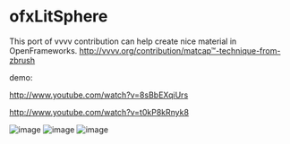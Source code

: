 ofxLitSphere
=============================
This port of vvvv contribution can help create nice material in OpenFrameworks.
http://vvvv.org/contribution/matcap™-technique-from-zbrush

demo:

http://www.youtube.com/watch?v=8sBbEXqiUrs

http://www.youtube.com/watch?v=t0kP8kRnyk8

![image](http://www.alexeyrudenko.com/cc/gif/04/tumblr_mxnmrqNmlu1sr1a7mo1_500.gif)
![image](http://www.alexeyrudenko.com/cc/gif/04/ofxlitsphere_01.png)
![image](http://www.alexeyrudenko.com/cc/gif/04/ofxlitsphere_02.jpg)
